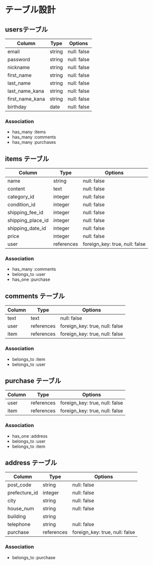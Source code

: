 # テーブル設計

## usersテーブル

| Column          | Type   | Options     |
| ---------       | ------ | ----------- |
| email           | string | null: false |
| password        | string | null: false |
| nickname        | string | null: false |
| first_name      | string | null: false |
| last_name       | string | null: false |
| last_name_kana  | string | null: false |
| first_name_kana | string | null: false |
| birthday        | date   | null: false |


### Association

- has_many :items
- has_many :comments
- has_many :purchases


## items テーブル

| Column            | Type      | Options       |
| ---------         | --------  | -----------   |
| name              | string    | null: false   |
| content           |  text     | null: false   |
| category_id       |  integer  | null: false   |
| condition_id      |  integer  | null: false   |
| shipping_fee_id   |  integer  | null: false   |
| shipping_place_id |  integer  | null: false   |
| shipping_date_id  |  integer  | null: false   |
| price             | integer   | null: false   |
| user              | references| foreign_key: true, null: false|

### Association

- has_many :comments
- belongs_to :user
- has_one :purchase


## comments テーブル

| Column     | Type      | Options           |
| ---------  | --------  | --------------    |
| text       | text      | null: false       |
| user       | references| foreign_key: true, null: false |
| item       | references| foreign_key: true, null: false |

### Association

- belongs_to :item
- belongs_to :user


## purchase テーブル

| Column     | Type       | Options           |
| ---------  | --------   | --------------    |
| user       | references | foreign_key: true, null: false |
| item       | references | foreign_key: true, null: false |


### Association

- has_one :address
- belongs_to  :user
- belongs_to  :item


## address テーブル

| Column         | Type      | Options       |
| ---------      | --------  | -----------   |
| post_code      |  string   | null: false   |
| prefecture_id  |  integer  | null: false   |
| city           |  string   | null: false   |
| house_num      |  string   | null: false   |
| building       |  string   |               |
| telephone      | string    | null: false   |
| purchase       | references| foreign_key: true, null: false |

### Association

- belongs_to  :purchase
